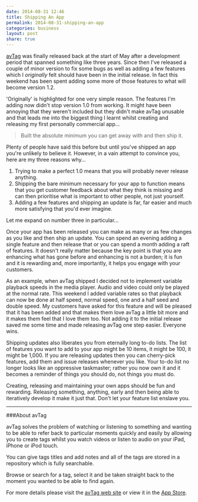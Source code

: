 ```yaml
---
date: 2014-08-31 12:46
title: Shipping An App
permalink: 2014-08-31-shipping-an-app
categories: business
layout: post
share: true
---
```


[avTag](#avtag) was finally released back at the start of May after a development period that spanned something like three years. Since then I've released a couple of minor version to fix some bugs as well as adding a few features which I _originally_ felt should have been in the initial release. In fact this weekend has been spent adding some more of those features to what will become version 1.2.

'Originally' is highlighted for one very simple reason. The features I'm adding now didn't stop version 1.0 from working. It might have been annoying that they weren't included but they didn't make avTag unusable and that leads me into the biggest thing I learnt whilst creating and releasing my first personally commercial app...

> Built the absolute minimum you can get away with and then ship it.

Plenty of people have said this before but until you've shipped an app you're unlikely to believe it. However, in a vain attempt to convince you, here are my three reasons why...

1. Trying to make a perfect 1.0 means that you will probably never release anything. 
2. Shipping the bare minimum necessary for your app to function means that you get customer feedback about what they think is missing and can then prioritise what is important to other people, not just yourself.
3. Adding a few features and shipping an update is far, far easier and much more satisfying that you'd ever imagine.

Let me expand on number three in particular...

Once your app has been released you can make as many or as few changes as you like and then ship an update. You can spend an evening adding a single feature and then release that or you can spend a month adding a raft of features. It doesn't really matter because the key point is that you are enhancing what has gone before and enhancing is not a burden; it is fun and it is rewarding and, more importantly, it helps you engage with your customers.

As an example, when avTag shipped I decided not to implement variable playback speeds in the media player. Audio and video could only be played at the normal rate. This weekend I added variable rates so that playback can now be done at half speed, normal speed, one and a half seed and double speed. My customers have asked for this feature and will be pleased that it has been added and that makes them love avTag a little bit more and it makes them feel that I love them too. Not adding it to the initial release saved me some time and made releasing avTag one step easier. Everyone wins.

Shipping updates also liberates you from eternally long to-do lists. The list of features you want to add to your app might be 10 items, it might be 100, it might be 1,000. If you are releasing updates then you can cherry-pick features, add them and issue releases whenever you like. Your to-do list no longer looks like an oppressive taskmaster; rather you now own it and it becomes a reminder of things you should do, not things you must do.

Creating, releasing and maintaining your own apps should be fun and rewarding. Releasing something, anything, early and then being able to iteratively develop it make it just that. Don't let your feature list enslave you.
 
 ---

###About avTag

<a id="avtag"></a>avTag solves the problem of watching or listening to something and wanting to be able to refer back to particular moments quickly and easily by allowing you to create tags whilst you watch videos or listen to audio on your iPad, iPhone or iPod touch.

You can give tags titles and add notes and all of the tags are stored in a repository which is fully searchable.

Browse or search for a tag, select it and be taken straight back to the moment you wanted to be able to find again.

For more details please visit the [avTag web site](http://avtag.it) or view it in the 
[App Store](https://itunes.apple.com/gb/app/avtag-tag-your-media-files/id490402860?mt=8&uo=4&at=10lGfq).
